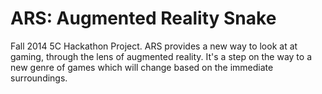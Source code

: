 ARS: Augmented Reality Snake
============================

Fall 2014 5C Hackathon Project. ARS provides a new way to look at at gaming, through the lens of augmented reality. It's a step on the way to a new genre of games which will change based on the immediate surroundings.
